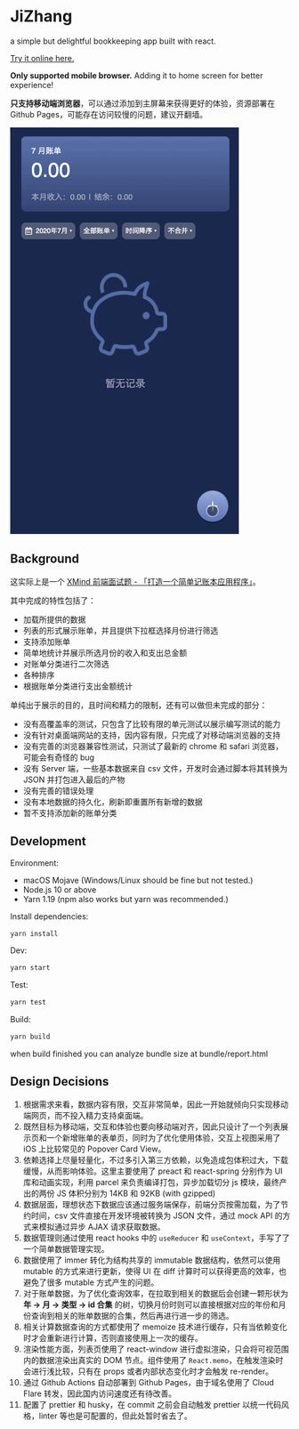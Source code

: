 # JiZhang

a simple but delightful bookkeeping app built with react.

[Try it online here.](http://zoubingwu.com/jizhang)

**Only supported mobile browser.** Adding it to home screen for better experience!

**只支持移动端浏览器**，可以通过添加到主屏幕来获得更好的体验，资源部署在 Github Pages，可能存在访问较慢的问题，建议开翻墙。

![](./preview.gif)

## Background

这实际上是一个 [XMind 前端面试题 - 「打造一个简单记账本应用程序」](https://github.com/xmindltd/hiring/blob/master/frontend-1/README.md)。

其中完成的特性包括了：

- 加载所提供的数据
- 列表的形式展示账单，并且提供下拉框选择月份进行筛选
- 支持添加账单
- 简单地统计并展示所选月份的收入和支出总金额
- 对账单分类进行二次筛选
- 各种排序
- 根据账单分类进行支出金额统计

单纯出于展示的目的，且时间和精力的限制，还有可以做但未完成的部分：

- 没有高覆盖率的测试，只包含了比较有限的单元测试以展示编写测试的能力
- 没有针对桌面端网站的支持，因内容有限，只完成了对移动端浏览器的支持
- 没有完善的浏览器兼容性测试，只测试了最新的 chrome 和 safari 浏览器，可能会有奇怪的 bug
- 没有 Server 端，一些基本数据来自 csv 文件，开发时会通过脚本将其转换为 JSON 并打包进入最后的产物
- 没有完善的错误处理
- 没有本地数据的持久化，刷新即重置所有新增的数据
- 暂不支持添加新的账单分类

## Development

Environment:

- macOS Mojave (Windows/Linux should be fine but not tested.)
- Node.js 10 or above
- Yarn 1.19 (npm also works but yarn was recommended.)

Install dependencies:

```sh
yarn install
```

Dev:

```sh
yarn start
```

Test:

```sh
yarn test
```

Build:

```sh
yarn build
```

when build finished you can analyze bundle size at bundle/report.html

## Design Decisions

1. 根据需求来看，数据内容有限，交互非常简单，因此一开始就倾向只实现移动端网页，而不投入精力支持桌面端。
2. 既然目标为移动端，交互和体验也要向移动端对齐，因此只设计了一个列表展示页和一个新增账单的表单页，同时为了优化使用体验，交互上视图采用了 iOS 上比较常见的 Popover Card View。
3. 依赖选择上尽量轻量化，不过多引入第三方依赖，以免造成包体积过大，下载缓慢，从而影响体验。这里主要使用了 preact 和 react-spring 分别作为 UI 库和动画实现，利用 parcel 来负责编译打包，异步加载切分 js 模块，最终产出的两份 JS 体积分别为 14KB 和 92KB (with gzipped)
4. 数据层面，理想状态下数据应该通过服务端保存，前端分页按需加载，为了节约时间，csv 文件直接在开发环境被转换为 JSON 文件，通过 mock API 的方式来模拟通过异步 AJAX 请求获取数据。
5. 数据管理则通过使用 react hooks 中的 `useReducer` 和 `useContext`，手写了了一个简单数据管理实现。
6. 数据使用了 immer 转化为结构共享的 immutable 数据结构，依然可以使用 mutable 的方式来进行更新，使得 UI 在 diff 计算时可以获得更高的效率，也避免了很多 mutable 方式产生的问题。
7. 对于账单数据，为了优化查询效率，在拉取到相关的数据后会创建一颗形状为 **年 -> 月 -> 类型 -> id 合集** 的树，切换月份时则可以直接根据对应的年份和月份查询到相关的账单数据的合集，然后再进行进一步的筛选。
8. 相关计算数据查询的方式都使用了 memoize 技术进行缓存，只有当依赖变化时才会重新进行计算，否则直接使用上一次的缓存。
9. 渲染性能方面，列表页使用了 react-window 进行虚拟渲染，只会将可视范围内的数据渲染出真实的 DOM 节点。组件使用了 `React.memo`，在触发渲染时会进行浅比较，只有在 props 或者内部状态变化时才会触发 re-render。
10. 通过 Github Actions 自动部署到 Github Pages，由于域名使用了 Cloud Flare 转发，因此国内访问速度还有待改善。
11. 配置了 prettier 和 husky，在 commit 之前会自动触发 prettier 以统一代码风格，linter 等也是可配置的，但此处暂时省去了。
